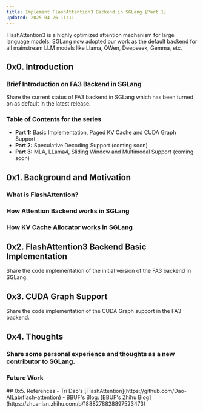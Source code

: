 ```yaml
---
title: Implement FlashAttention3 Backend in SGLang [Part 1]
updated: 2025-04-26 11:11
---
```


<div class="subtitle">FlashAttention3 is a highly optimized attention mechanism for large language models. SGLang now adopted our work as the default backend for all mainstream LLM models like Llama, QWen, Deepseek, Gemma, etc.</div>


<div class="divider"></div>

## 0x0. Introduction

### Brief Introduction on FA3 Backend in SGLang
Share the current status of FA3 backend in SGLang which has been turned on as default in the latest release.

### Table of Contents for the series

- **Part 1:** Basic Implementation, Paged KV Cache and CUDA Graph Support
- **Part 2:** Speculative Decoding Support (coming soon)
- **Part 3:** MLA, LLama4, Sliding Window and Multimodal Support (coming soon)


<div class="divider"></div>

## 0x1. Background and Motivation

### What is FlashAttention?

### How Attention Backend works in SGLang

### How KV Cache Allocator works in SGLang




<div class="divider"></div>

## 0x2. FlashAttention3 Backend Basic Implementation

Share the code implementation of the initial version of the FA3 backend in SGLang.



<div class="divider"></div>

## 0x3. CUDA Graph Support

Share the code implementation of the CUDA Graph support in the FA3 backend.




<div class="divider"></div>

## 0x4. Thoughts

### Share some personal experience and thoughts as a new contributor to SGLang.

### Future Work


<div class="divider"></div>
## 0x5. References
- Tri Dao's [FlashAttention](https://github.com/Dao-AILab/flash-attention)
- BBUF's Blog: [BBUF's Zhihu Blog](https://zhuanlan.zhihu.com/p/1888278828897523473)

